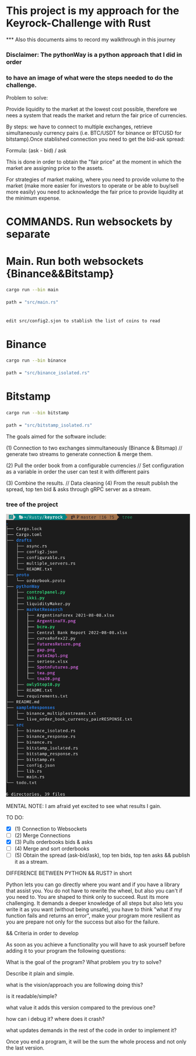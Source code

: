 # This project is my approach for the Keyrock-Challenge with Rust
*** Also this documents aims to record my walkthrough in this journey


### Disclaimer: The pythonWay is a python approach that I did in order
### to have an image of what were the steps needed to do the challenge.

Problem to solve:

Provide liquidity to the market at the lowest cost possible, therefore
we nees a system that reads the market and return the fair price of
currencies. 

By steps: we have to connect to multiple exchanges, retrieve simultaneously currency pairs
(i.e. BTC/USDT for binance or BTCUSD for bitstamp).Once stablished connection you need to 
get the bid-ask spread:

Formula: (ask - bid) / ask

This is done in order to obtain the "fair price" at the moment in
which the market are assigning price to the assets.

For strategies of market making, where you need to provide volume
to the market (make more easier for investors to operate or be able
to buy/sell more easily) you need to acknowledge the fair price to
provide liquidity at the minimum expense. 


# COMMANDS. Run websockets by separate

# Main. Run both websockets {Binance&&Bitstamp}
```bash
cargo run --bin main

path = "src/main.rs"


edit src/config2.sjon to stablish the list of coins to read
```

# Binance
```bash
cargo run --bin binance

path = "src/binance_isolated.rs"
```


# Bitstamp
```bash
cargo run --bin bitstamp

path = "src/bitstamp_isolated.rs"
```


The goals aimed for the software include:

 (1) Connection to two exchanges simmultaneously (Binance & Bitsmap)
// generate two streams to generate connection & merge them.

 (2) Pull the order book from a configurable currencies
// Set configuration as a variable in order the user can test it with different pairs

 (3) Combine the results.
// Data cleaning
 (4) From the result publish the spread, top ten bid & asks through gRPC server as a stream.


### tree of the project

<img src="liquiditytree.jpg" width="100%" height="20%">

MENTAL NOTE: I am afraid yet excited to see what results I gain.



TO DO:
- [x] (1) Connection to Websockets 
- [ ] (2) Merge Connections 
- [x] (3) Pulls orderbooks bids & asks 
- [ ] (4) Merge and sort orderbooks 
- [ ] (5) Obtain the spread (ask-bid/ask), top ten bids, top ten asks && publish it as a stream.

DIFFERENCE BETWEEN PYTHON && RUST? in short

Python lets you can go directly where you want and if you have a library that
assist you. You do not have to rewrite the wheel, but also you can't if 
you need to. You are shaped to think only to succeed.
Rust its more challenging. It demands a deeper knowledge of all steps but also
lets you write it as you want (without being unsafe), you have to think "what if my function fails and returns an error", make your program more resilient
as you are prepare not only for the success but also for the failure.

&& Criteria in order to develop

As soon as you achieve a functionality you will have to ask yourself before adding
it to your program the following questions:

What is the goal of the program? What problem you try to solve?

Describe it plain and simple.

what is the vision/approach you are following doing this?

is it readable/simple? 

what value it adds this version compared to the previous one?

how can i debug it? where does it crash?

what updates demands in the rest of the code in order to implement it?

Once you end a program, it will be the sum the whole process and not only
the last version.
